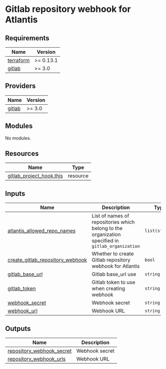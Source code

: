 # Gitlab repository webhook for Atlantis

<!-- BEGINNING OF PRE-COMMIT-TERRAFORM DOCS HOOK -->
## Requirements

| Name | Version |
|------|---------|
| <a name="requirement_terraform"></a> [terraform](#requirement\_terraform) | >= 0.13.1 |
| <a name="requirement_gitlab"></a> [gitlab](#requirement\_gitlab) | >= 3.0 |

## Providers

| Name | Version |
|------|---------|
| <a name="provider_gitlab"></a> [gitlab](#provider\_gitlab) | >= 3.0 |

## Modules

No modules.

## Resources

| Name | Type |
|------|------|
| [gitlab_project_hook.this](https://registry.terraform.io/providers/gitlabhq/gitlab/latest/docs/resources/project_hook) | resource |

## Inputs

| Name | Description | Type | Default | Required |
|------|-------------|------|---------|:--------:|
| <a name="input_atlantis_allowed_repo_names"></a> [atlantis\_allowed\_repo\_names](#input\_atlantis\_allowed\_repo\_names) | List of names of repositories which belong to the organization specified in `gitlab_organization` | `list(string)` | n/a | yes |
| <a name="input_create_gitlab_repository_webhook"></a> [create\_gitlab\_repository\_webhook](#input\_create\_gitlab\_repository\_webhook) | Whether to create Gitlab repository webhook for Atlantis | `bool` | `true` | no |
| <a name="input_gitlab_base_url"></a> [gitlab\_base\_url](#input\_gitlab\_base\_url) | Gitlab base\_url use | `string` | `""` | no |
| <a name="input_gitlab_token"></a> [gitlab\_token](#input\_gitlab\_token) | Gitlab token to use when creating webhook | `string` | `""` | no |
| <a name="input_webhook_secret"></a> [webhook\_secret](#input\_webhook\_secret) | Webhook secret | `string` | `""` | no |
| <a name="input_webhook_url"></a> [webhook\_url](#input\_webhook\_url) | Webhook URL | `string` | `""` | no |

## Outputs

| Name | Description |
|------|-------------|
| <a name="output_repository_webhook_secret"></a> [repository\_webhook\_secret](#output\_repository\_webhook\_secret) | Webhook secret |
| <a name="output_repository_webhook_urls"></a> [repository\_webhook\_urls](#output\_repository\_webhook\_urls) | Webhook URL |
<!-- END OF PRE-COMMIT-TERRAFORM DOCS HOOK -->
